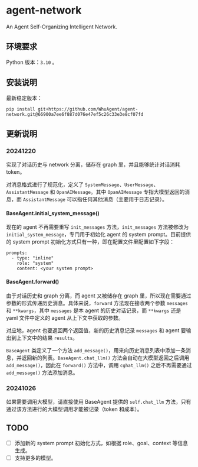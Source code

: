 # agent-network
An Agent Self-Organizing Intelligent Network.

## 环境要求

Python 版本：`3.10` 。


## 安装说明

最新稳定版本：

```
pip install git+https://github.com/WhuAgent/agent-network.git@66900a7ee6f887d076e47ef5c26c33e3e8cf07fd
```

## 更新说明

### 20241220

实现了对话历史与 network 分离，储存在 graph 里，并且能够统计对话消耗 token。

对消息格式进行了规范化，定义了 `SystemMessage`、`UserMessage`、`AssistantMessage` 和 `OpanAIMessage`。其中 `OpanAIMessage` 专指大模型返回的消息，而 `AssistantMessage` 可以指任何其他消息（主要用于日志记录）。

#### BaseAgent.initial_system_message()

现在的 agent 不再需要重写 `init_messages` 方法，`init_messages` 方法被修改为 `initial_system_message`，专门用于初始化 agent 的 system prompt。目前提供的 system prompt 初始化方式只有一种，即在配置文件里配置如下字段：

```
prompts:
  - type: "inline"
    role: "system"
    content: <your system prompt>
```

#### BaseAgent.forward()

由于对话历史和 graph 分离，而 agent 又被储存在 graph 里，所以现在需要通过参数的形式传递历史消息。具体来说，`forward` 方法现在接收两个参数 `messages` 和 `**kwargs`，其中 `messages` 是本 agent 的历史对话记录，而 `**kwargs` 还是 yaml 文件中定义的 agent 从上下文中获取的参数。

对应地，agent 也要返回两个返回值，新的历史消息记录 `messages` 和 agent 要输出到上下文中的结果 `results`。

`BaseAgent` 类定义了一个方法 `add_message()`，用来向历史消息列表中添加一条消息，并返回新的列表。`BaseAgent.chat_llm()` 方法会自动在大模型返回之后调用 `add_message()`，因此在 `forward()` 方法中，调用 `cghat_llm()` 之后不再需要通过 `add_message()` 方法添加消息。

### 20241026

如果需要调用大模型，请直接使用 BaseAgent 提供的 `self.chat_llm` 方法，只有通过该方法进行的大模型调用才能被记录（token 和成本）。

## TODO

- [ ] 添加新的 system prompt 初始化方式，如根据 role、goal、context 等信息生成。
- [ ] 支持更多的模型。